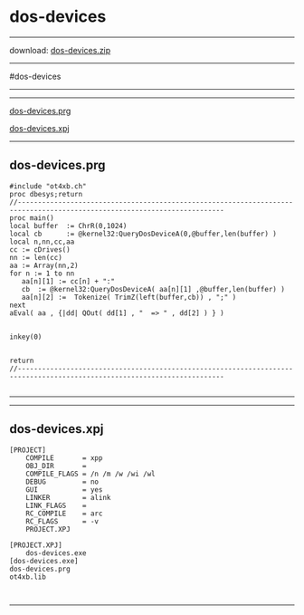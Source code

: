 # dos-devices  
 
------ 
 
download: [dos-devices.zip](dos-devices.zip) 
 
 
------ 
          
#dos-devices                    
  
----  
  
 
------ 
 
 
[dos-devices.prg](#dos-devices.prg)   
 
[dos-devices.xpj](#dos-devices.xpj)   
 
------ 
 
## dos-devices.prg  
       
``` 
#include "ot4xb.ch"        
proc dbesys;return
//-------------------------------------------------------------------------------------------------------------------------
proc main()   
local buffer  := ChrR(0,1024)
local cb      := @kernel32:QueryDosDeviceA(0,@buffer,len(buffer) )
local n,nn,cc,aa
cc := cDrives()
nn := len(cc)
aa := Array(nn,2)
for n := 1 to nn 
   aa[n][1] := cc[n] + ":"
   cb  := @kernel32:QueryDosDeviceA( aa[n][1] ,@buffer,len(buffer) ) 
   aa[n][2] :=  Tokenize( TrimZ(left(buffer,cb)) , ";" )
next
aEval( aa , {|dd| QOut( dd[1] , "  => " , dd[2] ) } )


inkey(0)


return
//-------------------------------------------------------------------------------------------------------------------------
       
``` 
       
------ 
 
------ 
 
## dos-devices.xpj  
       
``` 
[PROJECT]
    COMPILE       = xpp
    OBJ_DIR       = 
    COMPILE_FLAGS = /n /m /w /wi /wl
    DEBUG         = no
    GUI           = yes
    LINKER        = alink
    LINK_FLAGS    = 
    RC_COMPILE    = arc
    RC_FLAGS      = -v
    PROJECT.XPJ

[PROJECT.XPJ]
    dos-devices.exe
[dos-devices.exe]
dos-devices.prg 
ot4xb.lib 

       
``` 
       
------ 
